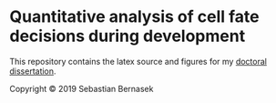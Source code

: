 # Quantitative analysis of cell fate decisions during development

This repository contains the latex source and figures for my [doctoral dissertation](https://github.com/sebastianbernasek/dissertation/raw/master/thesis.pdf).

Copyright &copy; 2019 Sebastian Bernasek
